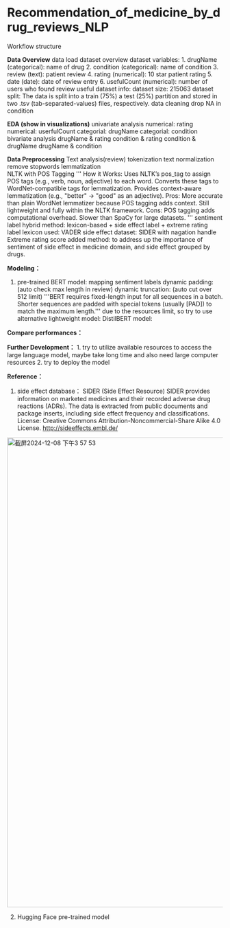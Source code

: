 # Recommendation_of_medicine_by_drug_reviews_NLP

Workflow structure 

**Data Overview**
  data load
  dataset overview
    dataset variables:
      1. drugName (categorical): name of drug
      2. condition (categorical): name of condition
      3. review (text): patient review
      4. rating (numerical): 10 star patient rating
      5. date (date): date of review entry
      6. usefulCount (numerical): number of users who found review useful
    dataset info: 
      dataset size: 215063
      dataset split: The data is split into a train (75%) a test (25%) partition and stored in two .tsv (tab-separated-values) files, respectively.
  data cleaning 
    drop NA in condition
  
**EDA (show in visualizations)**
  univariate analysis
    numerical: rating
    numerical: userfulCount
    categorial: drugName
    categorial: condition
  bivariate analysis
    drugName & rating
    condition & rating
    condition & drugName
    drugName & condition

**Data Preprocessing**
  Text analysis(review)
    tokenization 
    text normalization
    remove stopwords
    lemmatization    
      NLTK with POS Tagging
 '''
How it Works:
Uses NLTK’s pos_tag to assign POS tags (e.g., verb, noun, adjective) to each word.
Converts these tags to WordNet-compatible tags for lemmatization.
Provides context-aware lemmatization (e.g., "better" → "good" as an adjective).
Pros:
More accurate than plain WordNet lemmatizer because POS tagging adds context.
Still lightweight and fully within the NLTK framework.
Cons:
POS tagging adds computational overhead.
Slower than SpaCy for large datasets.
'''
    sentiment label
      hybrid method: lexicon-based + side effect label + extreme rating label
        lexicon used: VADER 
        side effect dataset: SIDER with nagation handle
        Extreme rating score added
        method: to address up the importance of sentiment of side effect in medicine domain, and side effect grouped by drugs.

        
**Modeling：**
  1. pre-trained BERT model:
       mapping sentiment labels
       dynamic padding: (auto check max length in review)
       dynamic truncation: (auto cut over 512 limit)
       '''BERT requires fixed-length input for all sequences in a batch. Shorter sequences are padded with special tokens (usually [PAD]) to match the maximum length.'''
       due to the resources limit, so try to use alternative lightweight model:
     DistilBERT model:

     
**Compare performances：**


**Further Development：**
    1. try to utilize available resources to access the large language model, maybe take long time and also need large computer resources
    2. try to deploy the model

    
**Reference：**

1. side effect database： 
SIDER (Side Effect Resource)
SIDER provides information on marketed medicines and their recorded adverse drug reactions (ADRs). The data is extracted from public documents and package inserts, including side effect frequency and classifications.
License: Creative Commons Attribution-Noncommercial-Share Alike 4.0 License.
http://sideeffects.embl.de/ 
<img width="1094" alt="截屏2024-12-08 下午3 57 53" src="https://github.com/user-attachments/assets/8a8778c8-1815-40d1-a175-e2821a2adb03">

2. Hugging Face pre-trained model
